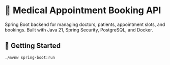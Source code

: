 # 🏥 Medical Appointment Booking API

Spring Boot backend for managing doctors, patients, appointment slots, and bookings. Built with Java 21, Spring Security, PostgreSQL, and Docker.

## 🚀 Getting Started

```bash
./mvnw spring-boot:run
